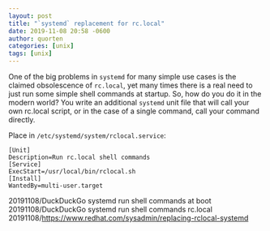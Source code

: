 ```yaml
---
layout: post
title: "`systemd` replacement for rc.local"
date: 2019-11-08 20:58 -0600
author: quorten
categories: [unix]
tags: [unix]
---
```


One of the big problems in `systemd` for many simple use cases is the
claimed obsolescence of `rc.local`, yet many times there is a real
need to just run some simple shell commands at startup.  So, how do
you do it in the modern world?  You write an additional `systemd` unit
file that will call your own rc.local script, or in the case of a
single command, call your command directly.

Place in `/etc/systemd/system/rclocal.service`:

```
[Unit]
Description=Run rc.local shell commands
[Service]
ExecStart=/usr/local/bin/rclocal.sh
[Install]
WantedBy=multi-user.target
```

20191108/DuckDuckGo systemd run shell commands at boot  
20191108/DuckDuckGo systemd run shell commands rc.local  
20191108/https://www.redhat.com/sysadmin/replacing-rclocal-systemd
